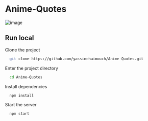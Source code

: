 # Anime-Quotes
![image](https://user-images.githubusercontent.com/71409259/235540844-0c6eba40-b7d2-45a5-bd31-b22abbcfbaeb.PNG)
## Run local

Clone the project

```bash
  git clone https://github.com/yassinehaimouch/Anime-Quotes.git
```

Enter the project directory 

```bash
  cd Anime-Quotes
```

Install dependencies

```bash
  npm install
```

Start the server

```bash
  npm start
```
